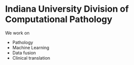 # Indiana University Division of Computational Pathology

We work on 
- Pathology
- Machine Learning
- Data fusion
- Clinical translation
